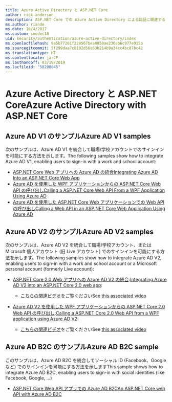 ```yaml
---
title: Azure Active Directory と ASP.NET Core
author: rick-anderson
description: ASP.NET Core での Azure Active Directory による認証に関連するトピックについて説明します。
ms.author: riande
ms.date: 10/4/2017
ms.custom: seodec18
uid: security/authentication/azure-active-directory/index
ms.openlocfilehash: 9a5b77201f228567bea0850ae236eb6c977e915a
ms.sourcegitcommit: 5f299daa7c8102d56a63b214b9a34cc4bc87bc42
ms.translationtype: HT
ms.contentlocale: ja-JP
ms.lasthandoff: 03/19/2019
ms.locfileid: "58208045"
---
```

# <a name="azure-active-directory-with-aspnet-core"></a><span data-ttu-id="2b570-103">Azure Active Directory と ASP.NET Core</span><span class="sxs-lookup"><span data-stu-id="2b570-103">Azure Active Directory with ASP.NET Core</span></span>

## <a name="azure-ad-v1-samples"></a><span data-ttu-id="2b570-104">Azure AD V1 のサンプル</span><span class="sxs-lookup"><span data-stu-id="2b570-104">Azure AD V1 samples</span></span>

<span data-ttu-id="2b570-105">次のサンプルは、Azure AD V1 を統合して職場/学校アカウントでのサインインを可能にする方法を示します。</span><span class="sxs-lookup"><span data-stu-id="2b570-105">The following samples show how to integrate Azure AD V1, enabling users to sign-in with a work and school account:</span></span>
* [<span data-ttu-id="2b570-106">ASP.NET Core Web アプリへの Azure AD の統合</span><span class="sxs-lookup"><span data-stu-id="2b570-106">Integrating Azure AD Into an ASP.NET Core Web App</span></span>](https://azure.microsoft.com/documentation/samples/active-directory-dotnet-webapp-openidconnect-aspnetcore/)
* [<span data-ttu-id="2b570-107">Azure AD を使用した WPF アプリケーションからの ASP.NET Core Web API の呼び出し</span><span class="sxs-lookup"><span data-stu-id="2b570-107">Calling a ASP.NET Core Web API From a WPF Application Using Azure AD</span></span>](https://azure.microsoft.com/documentation/samples/active-directory-dotnet-native-aspnetcore/)
* [<span data-ttu-id="2b570-108">Azure AD を使用した ASP.NET Core Web アプリケーションでの Web API の呼び出し</span><span class="sxs-lookup"><span data-stu-id="2b570-108">Calling a Web API in an ASP.NET Core Web Application Using Azure AD</span></span>](https://azure.microsoft.com/documentation/samples/active-directory-dotnet-webapp-webapi-openidconnect-aspnetcore/)

## <a name="azure-ad-v2-samples"></a><span data-ttu-id="2b570-109">Azure AD V2 のサンプル</span><span class="sxs-lookup"><span data-stu-id="2b570-109">Azure AD V2 samples</span></span>

<span data-ttu-id="2b570-110">次のサンプルは、Azure AD V2 を統合して職場/学校アカウント、または Microsoft 個人アカウント (旧 Live アカウント) でのサインインを可能にする方法を示します。</span><span class="sxs-lookup"><span data-stu-id="2b570-110">The following samples show how to integrate Azure AD V2, enabling users to sign-in with a work and school account or a Microsoft personal account (formerly Live account):</span></span>
* <span data-ttu-id="2b570-111">[ASP.NET Core 2.0 Web アプリへの Azure AD V2 の統合](https://github.com/Azure-Samples/active-directory-aspnetcore-webapp-openidconnect-v2):</span><span class="sxs-lookup"><span data-stu-id="2b570-111">[Integrating Azure AD V2 into an ASP.NET Core 2.0 web app](https://github.com/Azure-Samples/active-directory-aspnetcore-webapp-openidconnect-v2):</span></span> 
  * <span data-ttu-id="2b570-112">[こちらの関連ビデオ](https://channel9.msdn.com/Events/Build/2018/THR5001)をご覧ください</span><span class="sxs-lookup"><span data-stu-id="2b570-112">See [this associated video](https://channel9.msdn.com/Events/Build/2018/THR5001)</span></span> 

* <span data-ttu-id="2b570-113">[Azure AD V2 を使用した WPF アプリケーションからの ASP.NET Core 2.0 Web API の呼び出し](https://github.com/azure-samples/active-directory-dotnet-native-aspnetcore-v2):</span><span class="sxs-lookup"><span data-stu-id="2b570-113">[Calling a ASP.NET Core 2.0 Web API from a WPF application using Azure AD V2](https://github.com/azure-samples/active-directory-dotnet-native-aspnetcore-v2):</span></span> 
  * <span data-ttu-id="2b570-114">[こちらの関連ビデオ](https://channel9.msdn.com/Events/Build/2018/THR5000)をご覧ください</span><span class="sxs-lookup"><span data-stu-id="2b570-114">See [this associated video](https://channel9.msdn.com/Events/Build/2018/THR5000)</span></span>

## <a name="azure-ad-b2c-sample"></a><span data-ttu-id="2b570-115">Azure AD B2C のサンプル</span><span class="sxs-lookup"><span data-stu-id="2b570-115">Azure AD B2C sample</span></span>

<span data-ttu-id="2b570-116">このサンプルは、Azure AD B2C を統合してソーシャル ID (Facebook、Google など) でのサインインを可能にする方法を示します</span><span class="sxs-lookup"><span data-stu-id="2b570-116">This sample shows how to integrate Azure AD B2C, enabling users to sign-in with social identities (like Facebook, Google, ...)</span></span>
* [<span data-ttu-id="2b570-117">ASP.NET Core Web API アプリでの Azure AD B2C</span><span class="sxs-lookup"><span data-stu-id="2b570-117">An ASP.NET Core web API with Azure AD B2C</span></span>](https://azure.microsoft.com/resources/samples/active-directory-b2c-dotnetcore-webapi/)
